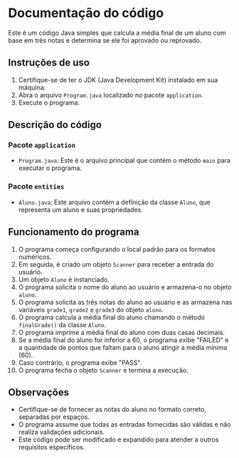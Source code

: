 # Documentação do código

Este é um código Java simples que calcula a média final de um aluno com base em três notas e determina se ele foi aprovado ou reprovado.

## Instruções de uso

1. Certifique-se de ter o JDK (Java Development Kit) instalado em sua máquina.
2. Abra o arquivo `Program.java` localizado no pacote `application`.
3. Execute o programa.

## Descrição do código

### Pacote `application`

- `Program.java`: Este é o arquivo principal que contém o método `main` para executar o programa.

### Pacote `entities`

- `Aluno.java`: Este arquivo contém a definição da classe `Aluno`, que representa um aluno e suas propriedades.

## Funcionamento do programa

1. O programa começa configurando o local padrão para os formatos numéricos.
2. Em seguida, é criado um objeto `Scanner` para receber a entrada do usuário.
3. Um objeto `Aluno` é instanciado.
4. O programa solicita o nome do aluno ao usuário e armazena-o no objeto `aluno`.
5. O programa solicita as três notas do aluno ao usuário e as armazena nas variáveis `grade1`, `grade2` e `grade3` do objeto `aluno`.
6. O programa calcula a média final do aluno chamando o método `finalGrade()` da classe `Aluno`.
7. O programa imprime a média final do aluno com duas casas decimais.
8. Se a média final do aluno for inferior a 60, o programa exibe "FAILED" e a quantidade de pontos que faltam para o aluno atingir a média mínima (60).
9. Caso contrário, o programa exibe "PASS".
10. O programa fecha o objeto `Scanner` e termina a execução.

## Observações

- Certifique-se de fornecer as notas do aluno no formato correto, separadas por espaços.
- O programa assume que todas as entradas fornecidas são válidas e não realiza validações adicionais.
- Este código pode ser modificado e expandido para atender a outros requisitos específicos.